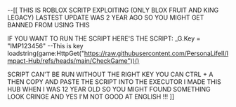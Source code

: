 --[[
THIS IS ROBLOX SCRITP EXPLOITING (ONLY BLOX FRUIT AND KING LEGACY)
LASTEST UPDATE WAS 2 YEAR AGO SO YOU MIGHT GET BANNED FROM USING THIS

IF YOU WANT TO RUN THE SCRIPT HERE'S THE SCRIPT: 
_G.Key = "IMP123456" --This is key
loadstring(game:HttpGet("https://raw.githubusercontent.com/PersonaLifeII/Impact-Hub/refs/heads/main/CheckGame"))()

SCRIPT CAN'T BE RUN WITHOUT THE RIGHT KEY
YOU CAN CTRL + A THEN COPY AND PASTE THE SCRIPT INTO THE EXECUTOR
I MADE THIS HUB WHEN I WAS 12 YEAR OLD SO YOU MIGHT FOUND SOMETHING LOOK CRINGE AND YES I'M NOT GOOD AT ENGLISH !!!
]]
